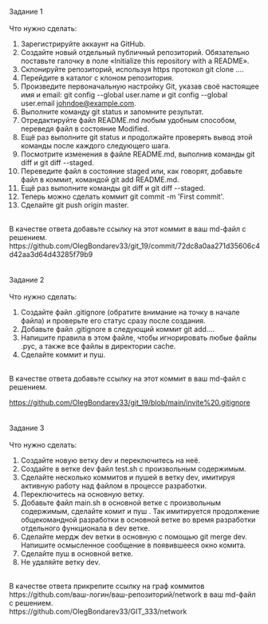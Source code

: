 Задание 1
<br>
<br>Что нужно сделать:<br />

1. Зарегистрируйте аккаунт на GitHub. <br>
2. Создайте новый отдельный публичный репозиторий. Обязательно поставьте галочку в поле «Initialize this repository with a README». <br>
3. Склонируйте репозиторий, используя https протокол git clone .... <br>
4. Перейдите в каталог с клоном репозитория.<br>
5. Произведите первоначальную настройку Git, указав своё настоящее имя и email: git config --global user.name и git config --global user.email johndoe@example.com.<br>
6. Выполните команду git status и запомните результат.<br>
7. Отредактируйте файл README.md любым удобным способом, переведя файл в состояние Modified.<br>
8. Ещё раз выполните git status и продолжайте проверять вывод этой команды после каждого следующего шага.<br>
9. Посмотрите изменения в файле README.md, выполнив команды git diff и git diff --staged.<br>
10. Переведите файл в состояние staged или, как говорят, добавьте файл в коммит, командой git add README.md.<br>
11. Ещё раз выполните команды git diff и git diff --staged.<br>
12. Теперь можно сделать коммит git commit -m 'First commit'.<br>
13. Сделайте git push origin master.<br>
<br>
В качестве ответа добавьте ссылку на этот коммит в ваш md-файл с решением.
<br>
https://github.com/OlegBondarev33/git_19/commit/72dc8a0aa271d35606c4d42aa3d64d43285f79b9
<br>
<br>
<br>
Задание 2
<br>
<br>Что нужно сделать:<br/>

1. Создайте файл .gitignore (обратите внимание на точку в начале файла) и проверьте его статус сразу после создания.<br>
2. Добавьте файл .gitignore в следующий коммит git add....<br>
3. Напишите правила в этом файле, чтобы игнорировать любые файлы .pyc, а также все файлы в директории cache.<br>
4. Сделайте коммит и пуш.<br>
<br>
В качестве ответа добавьте ссылку на этот коммит в ваш md-файл с решением.
<br>

https://github.com/OlegBondarev33/git_19/blob/main/invite%20.gitignore
<br>
<br>
<br> 
Задание 3
<br>
<br>Что нужно сделать:<br/>

1. Создайте новую ветку dev и переключитесь на неё.<br>
2. Создайте в ветке dev файл test.sh с произвольным содержимым.<br>
3. Сделайте несколько коммитов и пушей в ветку dev, имитируя активную работу над файлом в процессе разработки.<br>
4. Переключитесь на основную ветку.<br>
5. Добавьте файл main.sh в основной ветке с произвольным содержимым, сделайте комит и пуш . Так имитируется продолжение общекомандной разработки в основной ветке во время разработки отдельного функционала в dev ветке.<br>
6. Сделайте мердж dev ветки в основную с помощью git merge dev. Напишите осмысленное сообщение в появившееся окно комита.<br>
7. Сделайте пуш в основной ветке.<br>
8. Не удаляйте ветку dev.<br>
<br>
В качестве ответа прикрепите ссылку на граф коммитов https://github.com/ваш-логин/ваш-репозиторий/network в ваш md-файл с решением.
<br>
https://github.com/OlegBondarev33/GIT_333/network

